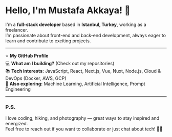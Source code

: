 # Hello, I'm Mustafa Akkaya! 👋

I'm a **full-stack developer** based in **Istanbul, Turkey**, working as a freelancer.  
I’m passionate about front-end and back-end development, always eager to learn and contribute to exciting projects.

---

⭐️ **My GitHub Profile**  
💻 **What am I building?** (Check out my repositories)  
📚 **Tech interests:** JavaScript, React, Next.js, Vue, Nuxt, Node.js, Cloud & DevOps (Docker, AWS, GCP)  
🤖 **Also exploring:** Machine Learning, Artificial Intelligence, Prompt Engineering

---

### P.S.  
I love coding, hiking, and photography — great ways to stay inspired and energized.  
Feel free to reach out if you want to collaborate or just chat about tech! 👨‍💻

